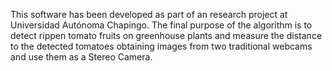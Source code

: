 This software has been developed as part of an research project at Universidad Autónoma Chapingo. 
The final purpose of the algorithm is to detect rippen tomato fruits on greenhouse plants and
measure the distance to the detected tomatoes obtaining images from two traditional webcams
and use them as a Stereo Camera.
